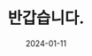 ---
title: 반갑습니다.
excerpt: JavaScript is the most important programming language for web development. You probably don't know it well enough!
date: "2024-01-11"
---
